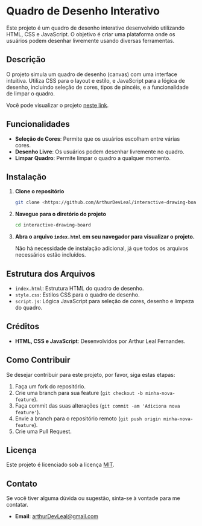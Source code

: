 # Quadro de Desenho Interativo

Este projeto é um quadro de desenho interativo desenvolvido utilizando HTML, CSS e JavaScript. O objetivo é criar uma plataforma onde os usuários podem desenhar livremente usando diversas ferramentas.

## Descrição

O projeto simula um quadro de desenho (canvas) com uma interface intuitiva. Utiliza CSS para o layout e estilo, e JavaScript para a lógica de desenho, incluindo seleção de cores, tipos de pincéis, e a funcionalidade de limpar o quadro.

Você pode visualizar o projeto <a href="https://arthurdevleal.github.io/interactive-drawing-board/" target="_blank">neste link</a>.

## Funcionalidades

- **Seleção de Cores**: Permite que os usuários escolham entre várias cores.
- **Desenho Livre**: Os usuários podem desenhar livremente no quadro.
- **Limpar Quadro**: Permite limpar o quadro a qualquer momento.

## Instalação

1. **Clone o repositório**
   ```bash
   git clone <https://github.com/ArthurDevLeal/interactive-drawing-board.git>
   ```

2. **Navegue para o diretório do projeto**
   ```bash
   cd interactive-drawing-board
   ```

3. **Abra o arquivo `index.html` em seu navegador para visualizar o projeto.**

   Não há necessidade de instalação adicional, já que todos os arquivos necessários estão incluídos.

## Estrutura dos Arquivos

- `index.html`: Estrutura HTML do quadro de desenho.
- `style.css`: Estilos CSS para o quadro de desenho.
- `script.js`: Lógica JavaScript para seleção de cores, desenho e limpeza do quadro.

## Créditos

- **HTML, CSS e JavaScript**: Desenvolvidos por Arthur Leal Fernandes.

## Como Contribuir

Se desejar contribuir para este projeto, por favor, siga estas etapas:

1. Faça um fork do repositório.
2. Crie uma branch para sua feature (`git checkout -b minha-nova-feature`).
3. Faça commit das suas alterações (`git commit -am 'Adiciona nova feature'`).
4. Envie a branch para o repositório remoto (`git push origin minha-nova-feature`).
5. Crie uma Pull Request.

## Licença

Este projeto é licenciado sob a licença [MIT](LICENSE).

## Contato

Se você tiver alguma dúvida ou sugestão, sinta-se à vontade para me contatar.

- **Email**: arthurDevLeal@gmail.com
